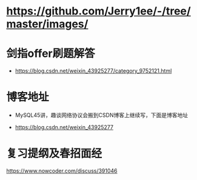 # https://github.com/Jerry1ee/-/tree/master/images/

# 剑指offer刷题解答

- https://blog.csdn.net/weixin_43925277/category_9752121.html

# 博客地址
- MySQL45讲，趣谈网络协议会搬到CSDN博客上继续写，下面是博客地址

- https://blog.csdn.net/weixin_43925277

# 复习提纲及春招面经

https://www.nowcoder.com/discuss/391046

